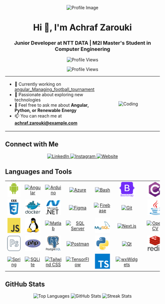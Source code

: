 <p align="center">
  <img src="https://github.com/7oSkaaa/7oSkaaa/blob/main/Images/about_me.gif?raw=true" width="100px" alt="Profile Image">
</p>

<h1 align="center">Hi 👋, I'm Achraf Zarouki</h1>
<h3 align="center">Junior Developer at NTT DATA | M2I Master's Student in Computer Engineering</h3>

<p align="center">
  <img src="https://komarev.com/ghpvc/?username=achraftraf&label=Profile%20views&color=0e75b6&style=flat" alt="Profile Views" />
</p>

<p align="center">
  <img src="https://komarev.com/ghpvc/?username=achraftraf&label=Profile%20views&color=0e75b6&style=flat" alt="Profile Views" style="margin: 0 15px;"/>
</p>


<table align="center">
<tr>
<td width="50%" align="left">

- 🔭 Currently working on [angular_Managing_football_tournament](https://github.com/Achraftraf/angular_Managing_football_tournament.git)
- 🌱 Passionate about exploring new technologies
- 💬 Feel free to ask me about **Angular, Python, or Renewable Energy**
- 📫 You can reach me at **achraf.zarouki@example.com**

</td>
<td width="50%" align="center">

  <img align="center" alt="Coding" width="450" src="https://repository-images.githubusercontent.com/588181932/e36ec678-7984-4cdd-8e4c-a3932772ff8e">

</td>
</tr>
</table>

## Connect with Me
<p align="center">
  <a href="https://linkedin.com/in/achraf-zarouki" target="_blank">
    <img src="https://img.shields.io/badge/LinkedIn-%230077B5?style=for-the-badge&logo=linkedin&logoColor=white" alt="LinkedIn" />
  </a>
  <a href="https://instagram.com/zaroukiachraf" target="_blank">
    <img src="https://img.shields.io/badge/Instagram-%23E4405F?style=for-the-badge&logo=instagram&logoColor=white" alt="Instagram" />
  </a>
  <a href="https://www.zarouki-achraf.me/" target="_blank">
    <img src="https://img.shields.io/badge/Website-%23000000?style=for-the-badge&logo=web&logoColor=white" alt="Website" />
  </a>
</p>

## Languages and Tools

<div align="center">

<table style="width: 100%; border-collapse: collapse; text-align: center;">
  <tr>
    <td><a href="https://developer.android.com" target="_blank" rel="noreferrer"><img src="https://raw.githubusercontent.com/devicons/devicon/master/icons/android/android-original-wordmark.svg" alt="Android" width="50" height="50"/></a></td>
    <td><a href="https://angular.io" target="_blank" rel="noreferrer"><img src="https://angular.io/assets/images/logos/angular/angular.svg" alt="Angular" width="50" height="50"/></a></td>
    <td><a href="https://www.arduino.cc/" target="_blank" rel="noreferrer"><img src="https://cdn.worldvectorlogo.com/logos/arduino-1.svg" alt="Arduino" width="50" height="50"/></a></td>
    <td><a href="https://azure.microsoft.com/en-in/" target="_blank" rel="noreferrer"><img src="https://www.vectorlogo.zone/logos/microsoft_azure/microsoft_azure-icon.svg" alt="Azure" width="50" height="50"/></a></td>
    <td><a href="https://www.gnu.org/software/bash/" target="_blank" rel="noreferrer"><img src="https://www.vectorlogo.zone/logos/gnu_bash/gnu_bash-icon.svg" alt="Bash" width="50" height="50"/></a></td>
    <td><a href="https://getbootstrap.com" target="_blank" rel="noreferrer"><img src="https://raw.githubusercontent.com/devicons/devicon/master/icons/bootstrap/bootstrap-plain-wordmark.svg" alt="Bootstrap" width="50" height="50"/></a></td>
    <td><a href="https://www.cprogramming.com/" target="_blank" rel="noreferrer"><img src="https://raw.githubusercontent.com/devicons/devicon/master/icons/c/c-original.svg" alt="C" width="50" height="50"/></a></td>
    <td><a href="https://www.w3schools.com/cs/" target="_blank" rel="noreferrer"><img src="https://raw.githubusercontent.com/devicons/devicon/master/icons/csharp/csharp-original.svg" alt="C#" width="50" height="50"/></a></td>
  </tr>
  <tr>
    <td><a href="https://www.w3schools.com/css/" target="_blank" rel="noreferrer"><img src="https://raw.githubusercontent.com/devicons/devicon/master/icons/css3/css3-original-wordmark.svg" alt="CSS3" width="50" height="50"/></a></td>
    <td><a href="https://www.docker.com/" target="_blank" rel="noreferrer"><img src="https://raw.githubusercontent.com/devicons/devicon/master/icons/docker/docker-original-wordmark.svg" alt="Docker" width="50" height="50"/></a></td>
    <td><a href="https://dotnet.microsoft.com/" target="_blank" rel="noreferrer"><img src="https://raw.githubusercontent.com/devicons/devicon/master/icons/dot-net/dot-net-original-wordmark.svg" alt=".NET" width="50" height="50"/></a></td>
    <td><a href="https://www.figma.com/" target="_blank" rel="noreferrer"><img src="https://www.vectorlogo.zone/logos/figma/figma-icon.svg" alt="Figma" width="50" height="50"/></a></td>
    <td><a href="https://firebase.google.com/" target="_blank" rel="noreferrer"><img src="https://www.vectorlogo.zone/logos/firebase/firebase-icon.svg" alt="Firebase" width="50" height="50"/></a></td>
    <td><a href="https://git-scm.com/" target="_blank" rel="noreferrer"><img src="https://www.vectorlogo.zone/logos/git-scm/git-scm-icon.svg" alt="Git" width="50" height="50"/></a></td>
    <td><a href="https://www.w3.org/html/" target="_blank" rel="noreferrer"><img src="https://raw.githubusercontent.com/devicons/devicon/master/icons/html5/html5-original-wordmark.svg" alt="HTML5" width="50" height="50"/></a></td>
    <td><a href="https://www.java.com" target="_blank" rel="noreferrer"><img src="https://raw.githubusercontent.com/devicons/devicon/master/icons/java/java-original.svg" alt="Java" width="50" height="50"/></a></td>
  </tr>
  <tr>
    <td><a href="https://developer.mozilla.org/en-US/docs/Web/JavaScript" target="_blank" rel="noreferrer"><img src="https://raw.githubusercontent.com/devicons/devicon/master/icons/javascript/javascript-original.svg" alt="JavaScript" width="50" height="50"/></a></td>
    <td><a href="https://www.linux.org/" target="_blank" rel="noreferrer"><img src="https://raw.githubusercontent.com/devicons/devicon/master/icons/linux/linux-original.svg" alt="Linux" width="50" height="50"/></a></td>
    <td><a href="https://www.mathworks.com/" target="_blank" rel="noreferrer"><img src="https://upload.wikimedia.org/wikipedia/commons/2/21/Matlab_Logo.png" alt="Matlab" width="50" height="50"/></a></td>
    <td><a href="https://www.microsoft.com/en-us/sql-server" target="_blank" rel="noreferrer"><img src="https://www.svgrepo.com/show/303229/microsoft-sql-server-logo.svg" alt="SQL Server" width="50" height="50"/></a></td>
    <td><a href="https://www.mysql.com/" target="_blank" rel="noreferrer"><img src="https://raw.githubusercontent.com/devicons/devicon/master/icons/mysql/mysql-original-wordmark.svg" alt="MySQL" width="50" height="50"/></a></td>
    <td><a href="https://nextjs.org/" target="_blank" rel="noreferrer"><img src="https://cdn.worldvectorlogo.com/logos/nextjs-2.svg" alt="Next.js" width="50" height="50"/></a></td>
    <td><a href="https://nodejs.org" target="_blank" rel="noreferrer"><img src="https://raw.githubusercontent.com/devicons/devicon/master/icons/nodejs/nodejs-original-wordmark.svg" alt="Node.js" width="50" height="50"/></a></td>
    <td><a href="https://opencv.org/" target="_blank" rel="noreferrer"><img src="https://www.vectorlogo.zone/logos/opencv/opencv-icon.svg" alt="OpenCV" width="50" height="50"/></a></td>
  </tr>
  <tr>
    <td><a href="https://www.photoshop.com/en" target="_blank" rel="noreferrer"><img src="https://raw.githubusercontent.com/devicons/devicon/master/icons/photoshop/photoshop-line.svg" alt="Photoshop" width="50" height="50"/></a></td>
    <td><a href="https://www.php.net" target="_blank" rel="noreferrer"><img src="https://raw.githubusercontent.com/devicons/devicon/master/icons/php/php-original.svg" alt="PHP" width="50" height="50"/></a></td>
    <td><a href="https://www.postgresql.org" target="_blank" rel="noreferrer"><img src="https://raw.githubusercontent.com/devicons/devicon/master/icons/postgresql/postgresql-original-wordmark.svg" alt="PostgreSQL" width="50" height="50"/></a></td>
    <td><a href="https://postman.com" target="_blank" rel="noreferrer"><img src="https://www.vectorlogo.zone/logos/getpostman/getpostman-icon.svg" alt="Postman" width="50" height="50"/></a></td>
    <td><a href="https://www.python.org" target="_blank" rel="noreferrer"><img src="https://raw.githubusercontent.com/devicons/devicon/master/icons/python/python-original.svg" alt="Python" width="50" height="50"/></a></td>
    <td><a href="https://www.qt.io/" target="_blank" rel="noreferrer"><img src="https://upload.wikimedia.org/wikipedia/commons/0/0b/Qt_logo_2016.svg" alt="Qt" width="50" height="50"/></a></td>
    <td><a href="https://reactjs.org/" target="_blank" rel="noreferrer"><img src="https://raw.githubusercontent.com/devicons/devicon/master/icons/react/react-original-wordmark.svg" alt="React" width="50" height="50"/></a></td>
    <td><a href="https://redis.io" target="_blank" rel="noreferrer"><img src="https://raw.githubusercontent.com/devicons/devicon/master/icons/redis/redis-original-wordmark.svg" alt="Redis" width="50" height="50"/></a></td>
  </tr>
  <tr>
    <td><a href="https://spring.io/" target="_blank" rel="noreferrer"><img src="https://www.vectorlogo.zone/logos/springio/springio-icon.svg" alt="Spring" width="50" height="50"/></a></td>
    <td><a href="https://www.sqlite.org/" target="_blank" rel="noreferrer"><img src="https://www.vectorlogo.zone/logos/sqlite/sqlite-icon.svg" alt="SQLite" width="50" height="50"/></a></td>
    <td><a href="https://tailwindcss.com/" target="_blank" rel="noreferrer"><img src="https://www.vectorlogo.zone/logos/tailwindcss/tailwindcss-icon.svg" alt="Tailwind CSS" width="50" height="50"/></a></td>
    <td><a href="https://www.tensorflow.org" target="_blank" rel="noreferrer"><img src="https://www.vectorlogo.zone/logos/tensorflow/tensorflow-icon.svg" alt="TensorFlow" width="50" height="50"/></a></td>
    <td><a href="https://www.typescriptlang.org/" target="_blank" rel="noreferrer"><img src="https://raw.githubusercontent.com/devicons/devicon/master/icons/typescript/typescript-original.svg" alt="TypeScript" width="50" height="50"/></a></td>
    <td><a href="https://www.wxwidgets.org/" target="_blank" rel="noreferrer"><img src="https://upload.wikimedia.org/wikipedia/commons/b/bb/WxWidgets.svg" alt="wxWidgets" width="50" height="50"/></a></td>
    <td></td>
    <td></td>
  </tr>
</table>

</div>

 
## GitHub Stats
<p align="center">
  <img src="https://github-readme-stats.vercel.app/api/top-langs?username=achraftraf&show_icons=true&locale=en&layout=compact" alt="Top Languages" width="400" />
  <img src="https://github-readme-stats.vercel.app/api?username=achraftraf&show_icons=true&locale=en" alt="GitHub Stats" width="400" />
  <img src="https://github-readme-streak-stats.herokuapp.com/?user=achraftraf&" alt="Streak Stats" width="400" />
</p>
